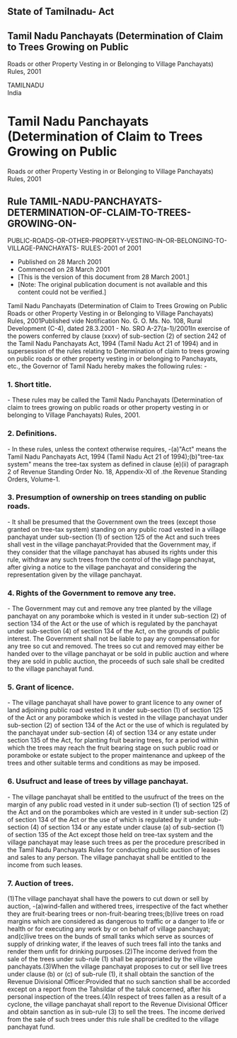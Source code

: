 ## State of Tamilnadu- Act

## Tamil Nadu Panchayats (Determination of Claim to Trees Growing on Public
Roads or other Property Vesting in or Belonging to Village Panchayats) Rules,
2001

TAMILNADU  
India

# Tamil Nadu Panchayats (Determination of Claim to Trees Growing on Public
Roads or other Property Vesting in or Belonging to Village Panchayats) Rules,
2001

## Rule TAMIL-NADU-PANCHAYATS-DETERMINATION-OF-CLAIM-TO-TREES-GROWING-ON-
PUBLIC-ROADS-OR-OTHER-PROPERTY-VESTING-IN-OR-BELONGING-TO-VILLAGE-PANCHAYATS-
RULES-2001 of 2001

  * Published on 28 March 2001 
  * Commenced on 28 March 2001 
  * [This is the version of this document from 28 March 2001.] 
  * [Note: The original publication document is not available and this content could not be verified.] 

Tamil Nadu Panchayats (Determination of Claim to Trees Growing on Public Roads
or other Property Vesting in or Belonging to Village Panchayats) Rules,
2001Published vide Notification No. G. O. Ms. No. 108, Rural Development
(C-4), dated 28.3.2001 - No. SRO A-27(a-1)/2001In exercise of the powers
conferred by clause (xxxv) of sub-section (2) of section 242 of the Tamil Nadu
Panchayats Act, 1994 (Tamil Nadu Act 21 of 1994) and in supersession of the
rules relating to Determination of claim to trees growing on public roads or
other property vesting in or belonging to Panchayats, etc., the Governor of
Tamil Nadu hereby makes the following rules: -

### 1. Short title.

\- These rules may be called the Tamil Nadu Panchayats (Determination of claim
to trees growing on public roads or other property vesting in or belonging to
Village Panchayats) Rules, 2001.

### 2. Definitions.

\- In these rules, unless the context otherwise requires, -(a)"Act" means the
Tamil Nadu Panchayats Act, 1994 (Tamil Nadu Act 21 of 1994);(b)"tree-tax
system" means the tree-tax system as defined in clause (e)(ii) of paragraph 2
of Revenue Standing Order No. 18, Appendix-XI of .the Revenue Standing Orders,
Volume-1.

### 3. Presumption of ownership on trees standing on public roads.

\- It shall be presumed that the Government own the trees (except those
granted on tree-tax system) standing on any public road vested in a village
panchayat under sub-section (1) of section 125 of the Act and such trees shall
vest in the village panchayat:Provided that the Government may, if they
consider that the village panchayat has abused its rights under this rule,
withdraw any such trees from the control of the village panchayat, after
giving a notice to the village panchayat and considering the representation
given by the village panchayat.

### 4. Rights of the Government to remove any tree.

\- The Government may cut and remove any tree planted by the village panchayat
on any poramboke which is vested in it under sub-section (2) of section 134 of
the Act or the use of which is regulated by the panchayat under sub-section
(4) of section 134 of the Act, on the grounds of public interest. The
Government shall not be liable to pay any compensation for any tree so cut and
removed. The trees so cut and removed may either be handed over to the village
panchayat or be sold in public auction and where they are sold in public
auction, the proceeds of such sale shall be credited to the village panchayat
fund.

### 5. Grant of licence.

\- The village panchayat shall have power to grant licence to any owner of
land adjoining public road vested in it under sub-section (1) of section 125
of the Act or any poramboke which is vested in the village panchayat under
sub-section (2) of section 134 of the Act or the use of which is regulated by
the panchayat under sub-section (4) of section 134 or any estate under section
135 of the Act, for planting fruit bearing trees, for a period within which
the trees may reach the fruit bearing stage on such public road or poramboke
or estate subject to the proper maintenance and upkeep of the trees and other
suitable terms and conditions as may be imposed.

### 6. Usufruct and lease of trees by village panchayat.

\- The village panchayat shall be entitled to the usufruct of the trees on the
margin of any public road vested in it under sub-section (1) of section 125 of
the Act and on the porambokes which are vested in it under sub-section (2) of
section 134 of the Act or the use of which is regulated by it under sub-
section (4) of section 134 or any estate under clause (a) of sub-section (1)
of section 135 of the Act except those held on tree-tax system and the village
panchayat may lease such trees as per the procedure prescribed in the Tamil
Nadu Panchayats Rules for conducting public auction of leases and sales to any
person. The village panchayat shall be entitled to the income from such
leases.

### 7. Auction of trees.

(1)The village panchayat shall have the powers to cut down or sell by auction,
-(a)wind-fallen and withered trees, irrespective of the fact whether they are
fruit-bearing trees or non-fruit-bearing trees;(b)live trees on road margins
which are considered as dangerous to traffic or a danger to life or health or
for executing any work by or on behalf of village panchayat; and(c)live trees
on the bunds of small tanks which serve as sources of supply of drinking
water, if the leaves of such trees fall into the tanks and render them unfit
for drinking purposes.(2)The income derived from the sale of the trees under
sub-rule (1) shall be appropriated by the village panchayats.(3)When the
village panchayat proposes to cut or sell live trees under clause (b) or (c)
of sub-rule (1), it shall obtain the sanction of the Revenue Divisional
Officer:Provided that no such sanction shall be accorded except on a report
from the Tahsildar of the taluk concerned, after his personal inspection of
the trees.(4)In respect of trees fallen as a result of a cyclone, the village
panchayat shall report to the Revenue Divisional Officer and obtain sanction
as in sub-rule (3) to sell the trees. The income derived from the sale of such
trees under this rule shall be credited to the village panchayat fund.


